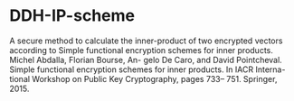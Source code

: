 # DDH-IP-scheme
A secure method to calculate the inner-product of two encrypted vectors according to Simple functional encryption schemes for inner products.
Michel Abdalla, Florian Bourse, An- gelo De Caro, and David Pointcheval. Simple functional encryption schemes for inner products. In IACR Interna- tional Workshop on Public Key Cryptography, pages 733– 751. Springer, 2015.

